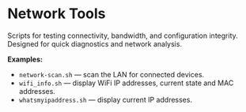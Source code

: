 # Network Tools

Scripts for testing connectivity, bandwidth, and configuration integrity.  
Designed for quick diagnostics and network analysis.

**Examples:**
- `network-scan.sh` — scan the LAN for connected devices.
- `wifi_info.sh` — display WiFi IP addresses, current state and MAC addresses.
- `whatsmyipaddress.sh` — display current IP addresses.
